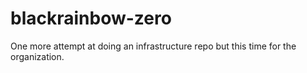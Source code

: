 # blackrainbow-zero
One more attempt at doing an infrastructure repo but this time for the organization.
